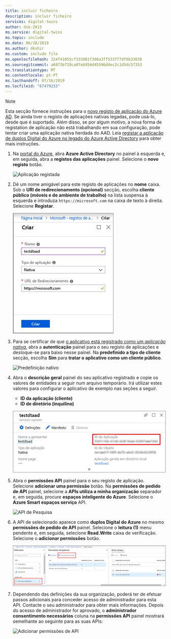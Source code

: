 ```yaml
---
title: incluir ficheiro
description: incluir ficheiro
services: digital-twins
author: dsk-2015
ms.service: digital-twins
ms.topic: include
ms.date: 06/28/2019
ms.author: dkshir
ms.custom: include file
ms.openlocfilehash: 324f41055cf333081f308a3ff533ff7df6b33038
ms.sourcegitcommit: a6873b710ca07eb956d45596d4ec2c1d5dc57353
ms.translationtype: MT
ms.contentlocale: pt-PT
ms.lasthandoff: 07/16/2019
ms.locfileid: "67479233"
---
```

>[!NOTE]
>Esta secção fornece instruções para o [novo registo de aplicação do Azure AD](https://docs.microsoft.com/azure/active-directory/develop/quickstart-register-app). Se ainda tiver o registo de aplicações nativas legadas, pode usá-lo, desde que é suportado. Além disso, se por algum motivo, a nova forma de registation de aplicação não está trabalhando em sua configuração, pode tentar criar uma aplicação nativa herdada do AAD. Leia [registar a aplicação de duplos Digital do Azure no legado do Azure Active Directory](../articles/digital-twins/how-to-use-legacy-aad.md) para obter mais instruções. 

1. Na [portal do Azure](https://portal.azure.com), abra **Azure Active Directory** no painel à esquerda e, em seguida, abra a **registos das aplicações** painel. Selecione o **novo registo** botão.

    ![Aplicação registada](./media/digital-twins-permissions/aad-app-register.png)

1. Dê um nome amigável para este registo de aplicações no **nome** caixa. Sob o **URI de redirecionamento (opcional)** secção, escolha **cliente público (móveis e de ambiente de trabalho)** na lista suspensa à esquerda e introduza `https://microsoft.com` na caixa de texto à direita. Selecione **Registar**.

    ![Criar Painel](./media/digital-twins-permissions/aad-app-reg-create.png)

1. Para se certificar de que [o aplicativo está registrado como um *aplicação nativa*](https://docs.microsoft.com/azure/active-directory/develop/scenario-desktop-app-registration), abra a **autenticação** painel para o seu registo de aplicações e desloque-se para baixo nesse painel. Na **predefinido a tipo de cliente** secção, escolha **Sim** para **tratar o aplicativo como um cliente público**. 

    ![Predefinição nativo](./media/digital-twins-permissions/aad-app-default-native.png)

1.  Abra o **descrição geral** painel do seu aplicativo registrado e copie os valores de entidades a seguir num arquivo temporário. Irá utilizar estes valores para configurar o aplicativo de exemplo nas seções a seguir.

    - **ID da aplicação (cliente)**
    - **ID de diretório (inquilino)**

    ![ID da aplicação do Azure Active Directory](./media/digital-twins-permissions/aad-app-reg-app-id.png)

1. Abra o **permissões API** painel para o seu registo de aplicação. Selecione **adicionar uma permissão** botão. Na **permissões de pedido de API** painel, selecione a **APIs utiliza a minha organização** separador e, em seguida, procure **espaços inteligente do Azure**. Selecione o **Azure Smart espaços serviço** API.

    ![API de Pesquisa](./media/digital-twins-permissions/aad-app-search-api.png)

1. A API de selecionado aparece como **duplos Digital do Azure** no mesmo **permissões de pedido de API** painel. Selecione o **leitura (1)** menu pendente e, em seguida, selecione **Read.Write** caixa de verificação. Selecione o **adicionar permissões** botão.

    ![Adicionar permissões de API](./media/digital-twins-permissions/aad-app-req-permissions.png)

1. Dependendo das definições da sua organização, poderá ter de efetuar passos adicionais para conceder acesso de administrador para esta API. Contacte o seu administrador para obter mais informações. Depois do acesso de administrador for aprovado, o **administrador consentimento necessários** coluna na **permissões API** painel mostrará semelhante ao seguinte para as suas APIs:

    ![Adicionar permissões de API](./media/digital-twins-permissions/aad-app-admin-consent.png)

